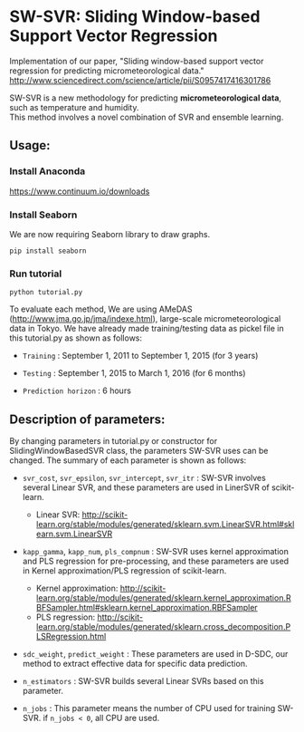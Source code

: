 SW-SVR: Sliding Window-based Support Vector Regression
======================
Implementation of our paper, "Sliding window-based support vector regression for predicting micrometeorological data."
http://www.sciencedirect.com/science/article/pii/S0957417416301786

SW-SVR is a new methodology for predicting **micrometeorological data**, such as temperature and humidity.  
This method involves a novel combination of SVR and ensemble learning.

Usage:
------
### Install Anaconda ###
https://www.continuum.io/downloads

### Install Seaborn ###
We are now requiring Seaborn library to draw graphs.

    pip install seaborn

### Run tutorial ###
    python tutorial.py

To evaluate each method, We are using AMeDAS (http://www.jma.go.jp/jma/indexe.html), large-scale  micrometeorological  data  in  Tokyo.
We have already made training/testing data as pickel file in this tutorial.py as shown as follows:

+   `Training` :
    September 1, 2011 to September 1, 2015 (for 3 years)

+   `Testing` :
    September 1, 2015 to March 1, 2016 (for 6 months)

+   `Prediction horizon` :
    6 hours


Description of parameters:
----------------
By changing parameters in tutorial.py or constructor for SlidingWindowBasedSVR class, the parameters SW-SVR uses can be changed. The summary of each parameter is shown as follows:

+   `svr_cost`, `svr_epsilon`, `svr_intercept`, `svr_itr` :
    SW-SVR involves several Linear SVR, and these parameters are used in LinerSVR of scikit-learn.
    + Linear SVR: http://scikit-learn.org/stable/modules/generated/sklearn.svm.LinearSVR.html#sklearn.svm.LinearSVR

+   `kapp_gamma`, `kapp_num`, `pls_compnum` :
    SW-SVR uses kernel approximation and PLS regression for pre-processing, and these parameters are used in Kernel approximation/PLS regression of scikit-learn.
    + Kernel approximation: http://scikit-learn.org/stable/modules/generated/sklearn.kernel_approximation.RBFSampler.html#sklearn.kernel_approximation.RBFSampler
    + PLS regression: http://scikit-learn.org/stable/modules/generated/sklearn.cross_decomposition.PLSRegression.html

+   `sdc_weight`, `predict_weight` :
    These parameters are used in D-SDC, our method to extract effective data for specific data prediction.

+   `n_estimators` :
    SW-SVR builds several Linear SVRs based on this parameter.

+   `n_jobs` :
    This parameter means the number of CPU used for training SW-SVR.
    if `n_jobs < 0`, all CPU are used.